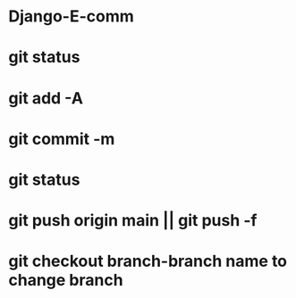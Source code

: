 # Django-E-comm


# git status
# git add -A
# git commit -m 
# git status
# git push origin main || git push -f
# git checkout branch-branch name to change branch
